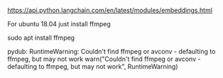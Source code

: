 https://api.python.langchain.com/en/latest/modules/embeddings.html


For ubuntu 18.04 just install ffmpeg

sudo apt install ffmpeg

pydub:
RuntimeWarning: Couldn't find ffmpeg or avconv - defaulting to ffmpeg, but may not work
  warn("Couldn't find ffmpeg or avconv - defaulting to ffmpeg, but may not work", RuntimeWarning)
